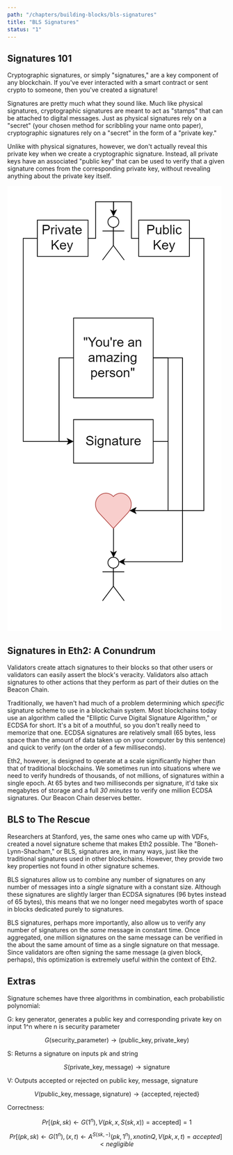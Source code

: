```yaml
---
path: "/chapters/building-blocks/bls-signatures"
title: "BLS Signatures"
status: "1"
---
```


## Signatures 101
Cryptographic signatures, or simply "signatures," are a key component of any blockchain. If you've ever interacted with a smart contract or sent crypto to someone, then you've created a signature!

Signatures are pretty much what they sound like. Much like physical signatures, cryptographic signatures are meant to act as "stamps" that can be attached to digital messages. Just as physical signatures rely on a "secret" (your chosen method for scribbling your name onto paper), cryptographic signatures rely on a "secret" in the form of a "private key."

Unlike with physical signatures, however, we don't actually reveal this private key when we create a cryptographic signature. Instead, all private keys have an associated "public key" that can be used to verify that a given signature comes from the corresponding private key, without revealing anything about the private key itself.

![Wholesome Signatures](./images/bls-signatures/wholesome-sigs.png)

## Signatures in Eth2: A Conundrum
Validators create attach signatures to their blocks so that other users or validators can easily assert the block's veracity. Validators also attach signatures to other actions that they perform as part of their duties on the Beacon Chain.

Traditionally, we haven't had much of a problem determining which *specific* signature scheme to use in a blockchain system. Most blockchains today use an algorithm called the "Elliptic Curve Digital Signature Algorithm," or ECDSA for short. It's a bit of a mouthful, so you don't really need to memorize that one. ECDSA signatures are relatively small (65 bytes, less space than the amount of data taken up on your computer by this sentence) and quick to verify (on the order of a few milliseconds). 

Eth2, however, is designed to operate at a scale significantly higher than that of traditional blockchains. We sometimes run into situations where we need to verify hundreds of thousands, of not millions, of signatures within a single epoch. At 65 bytes and two milliseconds per signature, it'd take six megabytes of storage and a full *30 minutes* to verify one million ECDSA signatures. Our Beacon Chain deserves better.

## BLS to The Rescue
Researchers at Stanford, yes, the same ones who came up with VDFs, created a novel signature scheme that makes Eth2 possible. The "Boneh-Lynn-Shacham," or BLS, signatures are, in many ways, just like the traditional signatures used in other blockchains. However, they provide two key properties not found in other signature schemes.

BLS signatures allow us to combine any number of signatures on any number of messages into a *single* signature with a constant size. Although these signatures are slightly larger than ECDSA signatures (96 bytes instead of 65 bytes), this means that we no longer need megabytes worth of space in blocks dedicated purely to signatures.

BLS signatures, perhaps more importantly, also allow us to verify any number of signatures on the *same* message in constant time. Once aggregated, one million signatures on the same message can be verified in the about the same amount of time as a single signature on that message. Since validators are often signing the same message (a given block, perhaps), this optimization is extremely useful within the context of Eth2.

## Extras
Signature schemes have three algorithms in combination, each probabilistic polynomial:

G: key generator, generates a public key and corresponding private key on input 1^n where n is security parameter

$$
G(\text{security_parameter}) \rightarrow (\text{public_key}, \text{private_key})
$$

S: Returns a signature on inputs pk and string

$$
S(\text{private_key}, \text{message}) \rightarrow \text{signature}
$$

V: Outputs accepted or rejected on public key, message, signature

$$
V(\text{public_key}, \text{message}, \text{signature}) \rightarrow \{\text{accepted}, \text{rejected}\}
$$

Correctness:

$$
Pr[ (pk, sk) \leftarrow G(1^n), V(pk, x, S(sk, x)) = \text{accepted}] = 1
$$

$$
Pr[ (pk, sk) \leftarrow G(1^n), (x, t) \leftarrow A^{S(sk, -)}(pk, 1^n), x notin Q, V(pk, x, t) = accepted] < negligible
$$